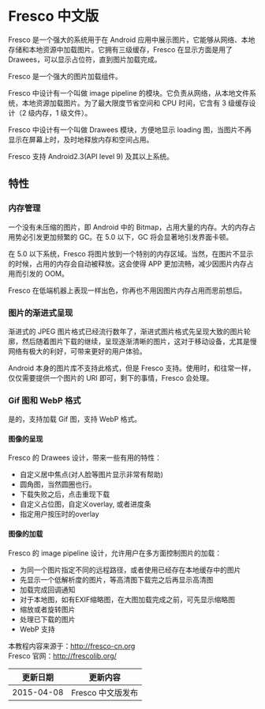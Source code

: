 # Fresco 中文版

Fresco 是一个强大的系统用于在 Android 应用中展示图片，它能够从网络、本地存储和本地资源中加载图片。它拥有三级缓存，Fresco 在显示方面是用了 Drawees，可以显示占位符，直到图片加载完成。

Fresco 是一个强大的图片加载组件。

Fresco 中设计有一个叫做 image pipeline 的模块。它负责从网络，从本地文件系统，本地资源加载图片。为了最大限度节省空间和 CPU 时间，它含有 3 级缓存设计（2 级内存，1 级文件）。

Fresco 中设计有一个叫做 Drawees 模块，方便地显示 loading 图，当图片不再显示在屏幕上时，及时地释放内存和空间占用。

Fresco 支持 Android2.3(API level 9) 及其以上系统。

## 特性

### 内存管理

一个没有未压缩的图片，即 Android 中的 Bitmap，占用大量的内存。大的内存占用势必引发更加频繁的 GC。在 5.0 以下，GC 将会显著地引发界面卡顿。

在 5.0 以下系统，Fresco 将图片放到一个特别的内存区域。当然，在图片不显示的时候，占用的内存会自动被释放。这会使得 APP 更加流畅，减少因图片内存占用而引发的 OOM。

Fresco 在低端机器上表现一样出色，你再也不用因图片内存占用而思前想后。

### 图片的渐进式呈现

渐进式的 JPEG 图片格式已经流行数年了，渐进式图片格式先呈现大致的图片轮廓，然后随着图片下载的继续，呈现逐渐清晰的图片，这对于移动设备，尤其是慢网络有极大的利好，可带来更好的用户体验。

Android 本身的图片库不支持此格式，但是 Fresco 支持。使用时，和往常一样，仅仅需要提供一个图片的 URI 即可，剩下的事情，Fresco 会处理。

### Gif 图和 WebP 格式

是的，支持加载 Gif 图，支持 WebP 格式。

#### 图像的呈现

Fresco 的 Drawees 设计，带来一些有用的特性：

- 自定义居中焦点(对人脸等图片显示非常有帮助)
- 圆角图，当然圆圈也行。
- 下载失败之后，点击重现下载
- 自定义占位图，自定义overlay, 或者进度条
- 指定用户按压时的overlay

#### 图像的加载

Fresco 的 image pipeline 设计，允许用户在多方面控制图片的加载：

- 为同一个图片指定不同的远程路径，或者使用已经存在本地缓存中的图片
- 先显示一个低解析度的图片，等高清图下载完之后再显示高清图
- 加载完成回调通知
- 对于本地图，如有EXIF缩略图，在大图加载完成之前，可先显示缩略图
- 缩放或者旋转图片
- 处理已下载的图片
- WebP 支持

>
本教程内容来源于：<http://fresco-cn.org>   
Fresco 官网：<http://frescolib.org/>

|更新日期    |更新内容
|----------|--------------------
|2015-04-08|Fresco 中文版发布



